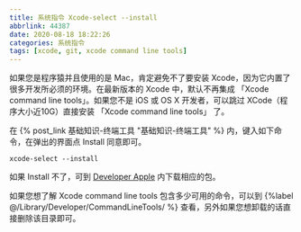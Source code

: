 ```yaml
---
title: 系统指令 Xcode-select --install
abbrlink: 44387
date: 2020-08-18 18:22:26
categories: 系统指令
tags: [xcode, git, xcode command line tools]
---
```


如果您是程序猿并且使用的是 Mac，肯定避免不了要安装 Xcode，因为它内置了很多开发所必须的环境。在最新版本的 Xcode 中，默认不再集成 「Xcode command line tools」。如果您不是 iOS 或 OS X 开发者，可以跳过 XCode（程序大小近10G）直接安装 「Xcode command line tools」 了。

在 {% post_link 基础知识-终端工具 "基础知识-终端工具" %} 内，键入如下命令，在弹出的界面点 Install 同意即可。

```
xcode-select --install
```

如果 Install 不了，可到 [Developer Apple](https://developer.apple.com/download/more/) 内下载相应的包。

如果您想了解 Xcode command line tools 包含多少可用的命令，可以到 {%label @/Library/Developer/CommandLineTools/ %} 查看，另外如果您想卸载的话直接删除该目录即可。